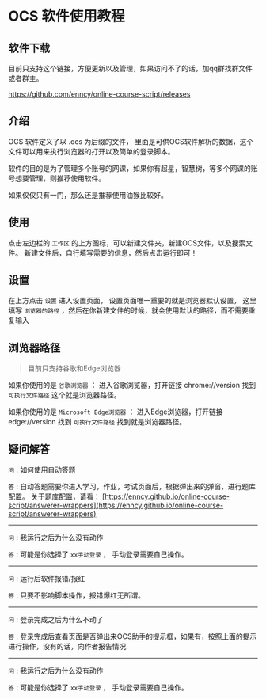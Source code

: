 # OCS 软件使用教程

## 软件下载

目前只支持这个链接，方便更新以及管理，如果访问不了的话，加qq群找群文件或者群主。

https://github.com/enncy/online-course-script/releases

## 介绍

OCS 软件定义了以 .ocs 为后缀的文件， 里面是可供OCS软件解析的数据，这个文件可以用来执行浏览器的打开以及简单的登录脚本。

软件的目的是为了管理多个账号的网课，如果你有超星，智慧树，等多个网课的账号想要管理，则推荐使用软件。

如果仅仅只有一门，那么还是推荐使用油猴比较好。

## 使用

点击左边栏的 `工作区` 的上方图标，可以新建文件夹，新建OCS文件，以及搜索文件。 新建文件后，自行填写需要的信息，然后点击运行即可！

## 设置

在上方点击 `设置` 进入设置页面， 设置页面唯一重要的就是浏览器默认设置， 这里填写 `浏览器的路径` ，然后在你新建文件的时候，就会使用默认的路径，而不需要重复输入

## 浏览器路径

> 目前只支持谷歌和Edge浏览器

如果你使用的是 `谷歌浏览器` ： 进入谷歌浏览器，打开链接 chrome://version   找到 `可执行文件路径` 这个就是浏览器路径。


如果你使用的是 `Microsoft Edge浏览器` ： 进入Edge浏览器，打开链接 edge://version  找到 `可执行文件路径` 找到就是浏览器路径。
  
## 疑问解答


`问` : 如何使用自动答题

`答` : 自动答题需要你进入学习，作业，考试页面后，根据弹出来的弹窗，进行题库配置。 关于题库配置，请看： [https://enncy.github.io/online-course-script/answerer-wrappers](https://enncy.github.io/online-course-script/answerer-wrappers)

****

`问` : 我运行之后为什么没有动作

`答` : 可能是你选择了 `xx手动登录` ， 手动登录需要自己操作。

****

`问` : 运行后软件报错/报红

`答` : 只要不影响脚本操作，报错爆红无所谓。

****

`问` : 登录完成之后为什么不动了

`答` : 登录完成后查看页面是否弹出来OCS助手的提示框，如果有，按照上面的提示进行操作，没有的话，向作者报告情况

****

`问` : 我运行之后为什么没有动作

`答` : 可能是你选择了 `xx手动登录` ， 手动登录需要自己操作。
